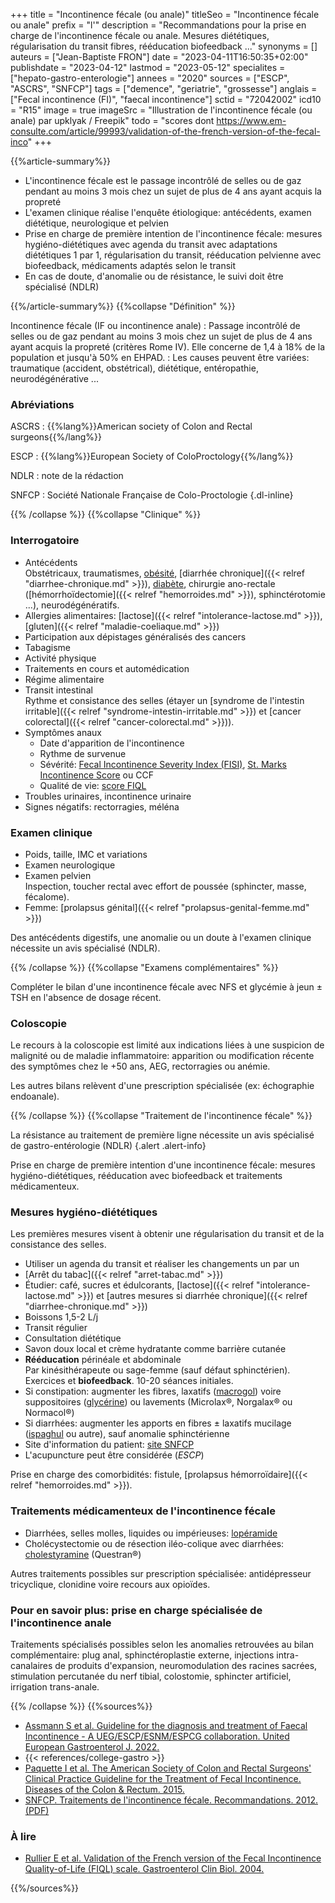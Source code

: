 +++
title = "Incontinence fécale (ou anale)"
titleSeo = "Incontinence fécale ou anale"
prefix = "l'"
description = "Recommandations pour la prise en charge de l'incontinence fécale ou anale. Mesures diététiques, régularisation du transit fibres, rééducation biofeedback ..."
synonyms = []
auteurs = ["Jean-Baptiste FRON"]
date = "2023-04-11T16:50:35+02:00"
publishdate = "2023-04-12"
lastmod = "2023-05-12"
specialites = ["hepato-gastro-enterologie"]
annees = "2020"
sources = ["ESCP", "ASCRS", "SNFCP"]
tags = ["demence", "geriatrie", "grossesse"]
anglais = ["Fecal incontinence (FI)", "faecal incontinence"]
sctid = "72042002"
icd10 = "R15"
image = true
imageSrc = "Illustration de l'incontinence fécale (ou anale) par upklyak / Freepik"
todo = "scores dont https://www.em-consulte.com/article/99993/validation-of-the-french-version-of-the-fecal-inco"
+++

{{%article-summary%}}

- L'incontinence fécale est le passage incontrôlé de selles ou de gaz pendant au moins 3 mois chez un sujet de plus de 4 ans ayant acquis la propreté
- L'examen clinique réalise l'enquête étiologique: antécédents, examen diététique, neurologique et pelvien
- Prise en charge de première intention de l'incontinence fécale: mesures hygiéno-diététiques avec agenda du transit avec adaptations diététiques 1 par 1, régularisation du transit, rééducation pelvienne avec biofeedback, médicaments adaptés selon le transit
- En cas de doute, d'anomalie ou de résistance, le suivi doit être spécialisé (NDLR)

{{%/article-summary%}}
{{%collapse "Définition" %}}

Incontinence fécale (IF ou incontinence anale)
: Passage incontrôlé de selles ou de gaz pendant au moins 3 mois chez un sujet de plus de 4 ans ayant acquis la propreté (critères Rome IV). Elle concerne de 1,4 à 18% de la population et jusqu'à 50% en EHPAD.
: Les causes peuvent être variées: traumatique (accident, obstétrical), diététique, entéropathie, neurodégénérative ...

### Abréviations

ASCRS
: {{%lang%}}American society of Colon and Rectal surgeons{{%/lang%}}

ESCP
: {{%lang%}}European Society of ColoProctology{{%/lang%}}

NDLR
: note de la rédaction

SNFCP
: Société Nationale Française de Colo-Proctologie
{.dl-inline}

{{% /collapse %}}
{{%collapse "Clinique" %}}

### Interrogatoire

- Antécédents  
  Obstétricaux, traumatismes, [obésité](/tags/obesite/), [diarrhée chronique]({{< relref "diarrhee-chronique.md" >}}), [diabète](/tags/diabete/), chirurgie ano-rectale ([hémorrhoïdectomie]({{< relref "hemorroides.md" >}}), sphinctérotomie ...), neurodégénératifs.
- Allergies alimentaires: [lactose]({{< relref "intolerance-lactose.md" >}}), [gluten]({{< relref "maladie-coeliaque.md" >}})
- Participation aux dépistages généralisés des cancers
- Tabagisme
- Activité physique
- Traitements en cours et automédication
- Régime alimentaire
- Transit intestinal  
  Rythme et consistance des selles (étayer un [syndrome de l'intestin irritable]({{< relref "syndrome-intestin-irritable.md" >}}) et [cancer colorectal]({{< relref "cancer-colorectal.md" >}})).
- Symptômes anaux
  - Date d'apparition de l'incontinence
  - Rythme de survenue
  - Sévérité: [Fecal Incontinence Severity Index (FISI)](https://www.mdapp.co/fecal-incontinence-severity-index-fisi-calculator-234/), [St. Marks Incontinence Score](https://www.snfcp.org/questionnaires-outils/constipation-incontinence-troubles-fonctionnels/incontinence-score-de-vaizey-score-st-marks/) ou CCF
  - Qualité de vie: [score FIQL](http://www.pelvicfloorcenter.org/sites/default/files/FIQOL%20Incont%20Survey%20Updated%209%2029%202014a.pdf)
- Troubles urinaires, incontinence urinaire
- Signes négatifs: rectorragies, méléna

### Examen clinique

- Poids, taille, IMC et variations
- Examen neurologique
- Examen pelvien  
  Inspection, toucher rectal avec effort de poussée (sphincter, masse, fécalome).
- Femme: [prolapsus génital]({{< relref "prolapsus-genital-femme.md" >}})

Des antécédents digestifs, une anomalie ou un doute à l'examen clinique nécessite un avis spécialisé (NDLR).

{{% /collapse %}}
{{%collapse "Examens complémentaires" %}}

Compléter le bilan d'une incontinence fécale avec NFS et glycémie à jeun ± TSH en l'absence de dosage récent.

### Coloscopie

Le recours à la coloscopie est limité aux indications liées à une suspicion de malignité ou de maladie inflammatoire: apparition ou modification récente des symptômes chez le +50 ans, AEG, rectorragies ou anémie.

Les autres bilans relèvent d'une prescription spécialisée (ex: échographie endoanale).

{{% /collapse %}}
{{%collapse "Traitement de l'incontinence fécale" %}}

La résistance au traitement de première ligne nécessite un avis spécialisé de gastro-entérologie (NDLR)
{.alert .alert-info}

Prise en charge de première intention d'une incontinence fécale: mesures hygiéno-diététiques, rééducation avec biofeedback et traitements médicamenteux.

### Mesures hygiéno-diététiques

Les premières mesures visent à obtenir une régularisation du transit et de la consistance des selles.

- Utiliser un agenda du transit et réaliser les changements un par un
- [Arrêt du tabac]({{< relref "arret-tabac.md" >}})
- Étudier: café, sucres et édulcorants, [lactose]({{< relref "intolerance-lactose.md" >}}) et [autres mesures si diarrhée chronique]({{< relref "diarrhee-chronique.md" >}})
- Boissons 1,5-2 L/j
- Transit régulier
- Consultation diététique
- Savon doux local et crème hydratante comme barrière cutanée
- **Rééducation** périnéale et abdominale  
  Par kinésithérapeute ou sage-femme (sauf défaut sphinctérien). Exercices et **biofeedback**. 10-20 séances initiales.
- Si constipation: augmenter les fibres, laxatifs ([macrogol](https://base-donnees-publique.medicaments.gouv.fr/affichageDoc.php?specid=63229902&typedoc=R)) voire suppositoires ([glycérine](https://base-donnees-publique.medicaments.gouv.fr/affichageDoc.php?specid=66177695&typedoc=R)) ou lavements (Microlax®, Norgalax® ou Normacol®)
- Si diarrhées: augmenter les apports en fibres ± laxatifs mucilage ([ispaghul](https://base-donnees-publique.medicaments.gouv.fr/affichageDoc.php?specid=68520477&typedoc=R) ou autre), sauf anomalie sphinctérienne
- Site d'information du patient: [site SNFCP](https://www.snfcp.org/informations-maladies/constipation-et-incontinence/incontinence-fecale/)
- L'acupuncture peut être considérée (*ESCP*)

Prise en charge des comorbidités: fistule, [prolapsus hémorroïdaire]({{< relref "hemorroides.md" >}}).

### Traitements médicamenteux de l'incontinence fécale

- Diarrhées, selles molles, liquides ou impérieuses: [lopéramide](https://base-donnees-publique.medicaments.gouv.fr/affichageDoc.php?specid=61257269&typedoc=R)
- Cholécystectomie ou de résection iléo-colique avec diarrhées: [cholestyramine](https://base-donnees-publique.medicaments.gouv.fr/affichageDoc.php?specid=65691327&typedoc=R) (Questran®)

Autres traitements possibles sur prescription spécialisée: antidépresseur tricyclique, clonidine voire recours aux opioïdes.

### Pour en savoir plus: prise en charge spécialisée de l'incontinence anale

Traitements spécialisés possibles selon les anomalies retrouvées au bilan complémentaire: plug anal, sphinctéroplastie externe, injections intra-canalaires de produits d'expansion, neuromodulation des racines sacrées, stimulation percutanée du nerf tibial, colostomie, sphincter artificiel, irrigation trans-anale.

{{% /collapse %}}
{{%sources%}}

- [Assmann S et al. Guideline for the diagnosis and treatment of Faecal Incontinence - A UEG/ESCP/ESNM/ESPCG collaboration. United European Gastroenterol J. 2022.](https://onlinelibrary.wiley.com/doi/10.1002/ueg2.12213)
- {{< references/college-gastro >}}
- [Paquette I et al. The American Society of Colon and Rectal Surgeons' Clinical Practice Guideline for the Treatment of Fecal Incontinence. Diseases of the Colon & Rectum. 2015.](https://journals.lww.com/dcrjournal/Fulltext/2015/07000/The_American_Society_of_Colon_and_Rectal_Surgeons_.2.aspx)
- [SNFCP. Traitements de l'incontinence fécale. Recommandations. 2012. (PDF)](https://www.snfcp.org/wp-content/uploads/2017/Recommandations/Recommandation-IA-2013.pdf)

### À lire

- [Rullier E et al. Validation of the French version of the Fecal Incontinence Quality-of-Life (FIQL) scale. Gastroenterol Clin Biol. 2004.](https://pubmed.ncbi.nlm.nih.gov/15243389/)

{{%/sources%}}
